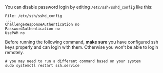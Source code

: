 You can disable password login by editing `/etc/ssh/sshd_config` like this:
```
File: /etc/ssh/sshd_config
...
ChallengeResponseAuthentication no
PasswordAuthentication no
UsePAM no
```


Before running the following command, **make sure** you have configured ssh keys properly and can login with them. Otherwise you won't be able to login remotely.
```
# you may need to run a different command based on your system
sudo systemctl restart ssh.service
``` 
